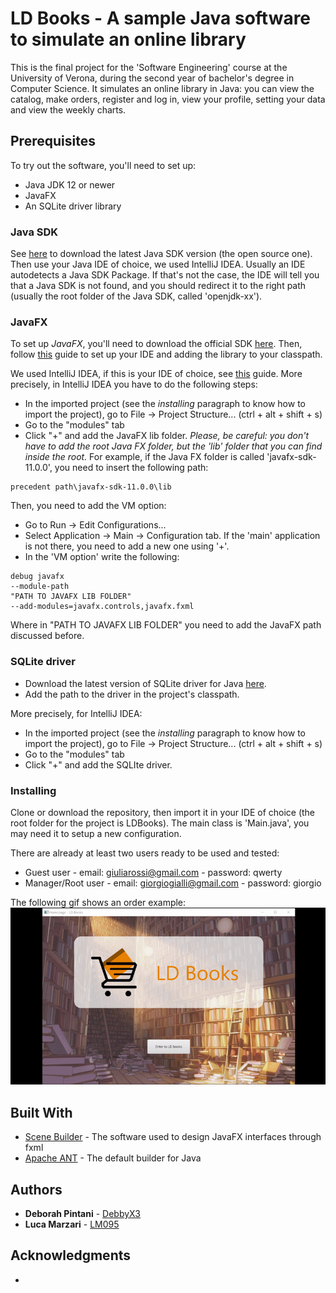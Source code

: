 
# LD Books - A sample Java software to simulate an online library

This is the final project for the 'Software Engineering' course at the University of Verona, during the second year of bachelor's degree in Computer Science.
It simulates an online library in Java: you can view the catalog, make orders, register and log in, view your profile, setting your data and view the weekly charts.

## Prerequisites

To try out the software, you'll need to set up:
- Java JDK 12 or newer
- JavaFX
- An SQLite driver library

### Java SDK 
See [here](https://jdk.java.net) to download the latest Java SDK version (the open source one).
Then use your Java IDE of choice, we used IntelliJ IDEA. Usually an IDE autodetects a Java SDK Package. 
If that's not the case, the IDE will tell you that a Java SDK is not found, and you should redirect it to the right path (usually the root folder of the Java SDK, called 'openjdk-xx').

### JavaFX
To set up *JavaFX*, you'll need to download the official SDK [here](https://gluonhq.com/products/javafx/).
Then, follow [this](https://openjfx.io/openjfx-docs/#install-javafx) guide to set up your IDE and adding the library to your classpath.

We used IntelliJ IDEA, if this is your IDE of choice, see [this](https://www.jetbrains.com/help/idea/javafx.html) guide.
More precisely, in IntelliJ IDEA you have to do the following steps:
- In the imported project (see the _installing_ paragraph to know how to import the project), go to File -> Project Structure... (ctrl + alt + shift + s)
- Go to the "modules" tab
- Click "+" and add the JavaFX lib folder. 
*Please, be careful: you don't have to add the root Java FX folder, but the 'lib' folder that you can find inside the root.* 
For example, if the Java FX folder is called 'javafx-sdk-11.0.0', you need to insert the following path:

```
precedent path\javafx-sdk-11.0.0\lib
```

Then, you need to add the VM option:
- Go to Run -> Edit Configurations...
- Select Application -> Main -> Configuration tab. If the 'main' application is not there, you need to add a new one using '+'. 
- In the 'VM option' write the following: 

```
debug javafx
--module-path
"PATH TO JAVAFX LIB FOLDER"
--add-modules=javafx.controls,javafx.fxml
```

Where in "PATH TO JAVAFX LIB FOLDER" you need to add the JavaFX path discussed before.

### SQLite driver
- Download the latest version of SQLite driver for Java [here](https://bitbucket.org/xerial/sqlite-jdbc/downloads/).
- Add the path to the driver in the project's classpath.

More precisely, for IntelliJ IDEA:
- In the imported project (see the _installing_ paragraph to know how to import the project), go to File -> Project Structure... (ctrl + alt + shift + s)
- Go to the "modules" tab
- Click "+" and add the SQLIte driver. 

### Installing

Clone or download the repository, then import it in your IDE of choice (the root folder for the project is LDBooks).
The main class is 'Main.java', you may need it to setup a new configuration.

There are already at least two users ready to be used and tested:
- Guest user - email: giuliarossi@gmail.com - password: qwerty
- Manager/Root user - email: giorgiogialli@gmail.com - password: giorgio

The following gif shows an order example:
![Demo](https://github.com/DebbyX3/LDBooks_IngSW/blob/master/gif%20demo.gif?raw=true)

## Built With

* [Scene Builder](https://gluonhq.com/products/scene-builder/) - The software used to design JavaFX interfaces through fxml
* [Apache ANT](https://ant.apache.org) - The default builder for Java

## Authors

* **Deborah Pintani** - [DebbyX3](https://github.com/DebbyX3)
* **Luca Marzari** - [LM095](https://github.com/LM095)

## Acknowledgments
*
